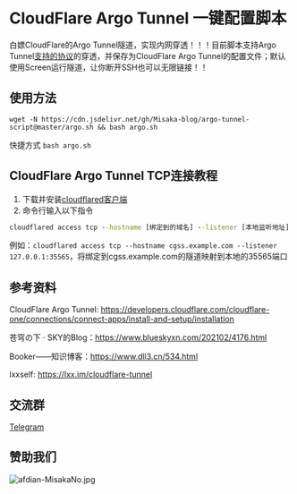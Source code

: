 # CloudFlare Argo Tunnel 一键配置脚本

白嫖CloudFlare的Argo Tunnel隧道，实现内网穿透！！！目前脚本支持Argo Tunnel[支持的协议](https://developers.cloudflare.com/cloudflare-one/connections/connect-apps/configuration/ingress)的穿透，并保存为CloudFlare Argo Tunnel的配置文件；默认使用Screen运行隧道，让你断开SSH也可以无限链接！！

## 使用方法

```shell
wget -N https://cdn.jsdelivr.net/gh/Misaka-blog/argo-tunnel-script@master/argo.sh && bash argo.sh
```

快捷方式 `bash argo.sh`

## CloudFlare Argo Tunnel TCP连接教程

1. 下载并安装[cloudflared客户端](https://developers.cloudflare.com/cloudflare-one/connections/connect-apps/install-and-setup/installation)
2. 命令行输入以下指令

```bat
cloudflared access tcp --hostname [绑定到的域名] --listener [本地监听地址]
```

例如：`cloudflared access tcp --hostname cgss.example.com --listener 127.0.0.1:35565`，将绑定到cgss.example.com的隧道映射到本地的35565端口

## 参考资料

CloudFlare Argo Tunnel: https://developers.cloudflare.com/cloudflare-one/connections/connect-apps/install-and-setup/installation

苍穹の下 · SKY的Blog：https://www.blueskyxn.com/202102/4176.html

Booker——知识博客：https://www.dll3.cn/534.html

lxxself: https://lxx.im/cloudflare-tunnel

## 交流群

[Telegram](https://t.me/misakanetcn)

## 赞助我们

![afdian-MisakaNo.jpg](https://s2.loli.net/2021/12/25/SimocqwhVg89NQJ.jpg)
